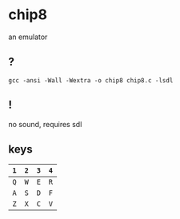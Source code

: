 # chip8

an emulator

## ?

`gcc -ansi -Wall -Wextra -o chip8 chip8.c -lsdl`

## !

no sound, requires sdl

## keys

|`1`|`2`|`3`|`4`|
|---|---|---|---|
|`Q`|`W`|`E`|`R`|
|`A`|`S`|`D`|`F`|
|`Z`|`X`|`C`|`V`|
